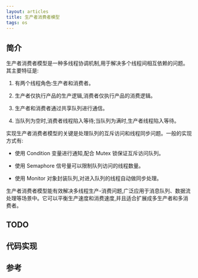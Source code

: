 ```yaml
---
layout: articles
title: 生产者消费者模型
tags: os
---
```

## 简介

生产者消费者模型是一种多线程协调机制,用于解决多个线程间相互依赖的问题。其主要特征是:

1. 有两个线程角色:生产者和消费者。

2. 生产者仅执行产品的生产逻辑,消费者仅执行产品的消费逻辑。 

3. 生产者和消费者通过共享队列进行通信。

4. 当队列为空时,消费者线程陷入等待;当队列为满时,生产者线程陷入等待。

实现生产者消费者模型的关键是处理队列的互斥访问和线程同步问题。一般的实现方式有:

- 使用 Condition 变量进行通知,配合 Mutex 锁保证互斥访问队列。

- 使用 Semaphore 信号量可以限制队列访问的线程数量。

- 使用 Monitor 对象封装队列,对进入队列的线程自动做同步处理。

生产者消费者模型能有效解决多线程生产-消费问题,广泛应用于消息队列、数据流处理等场景中。它可以平衡生产速度和消费速度,并且适合扩展成多生产者和多消费者。


## TODO

## 代码实现

## 参考